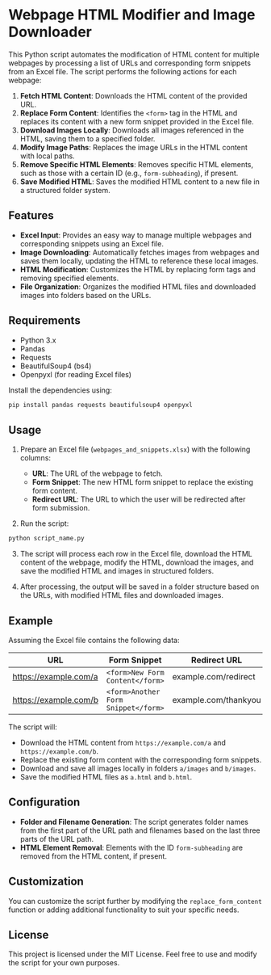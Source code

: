 # Webpage HTML Modifier and Image Downloader

This Python script automates the modification of HTML content for multiple webpages by processing a list of URLs and corresponding form snippets from an Excel file. The script performs the following actions for each webpage:

1. **Fetch HTML Content**: Downloads the HTML content of the provided URL.
2. **Replace Form Content**: Identifies the `<form>` tag in the HTML and replaces its content with a new form snippet provided in the Excel file.
3. **Download Images Locally**: Downloads all images referenced in the HTML, saving them to a specified folder.
4. **Modify Image Paths**: Replaces the image URLs in the HTML content with local paths.
5. **Remove Specific HTML Elements**: Removes specific HTML elements, such as those with a certain ID (e.g., `form-subheading`), if present.
6. **Save Modified HTML**: Saves the modified HTML content to a new file in a structured folder system.

## Features

- **Excel Input**: Provides an easy way to manage multiple webpages and corresponding snippets using an Excel file.
- **Image Downloading**: Automatically fetches images from webpages and saves them locally, updating the HTML to reference these local images.
- **HTML Modification**: Customizes the HTML by replacing form tags and removing specified elements.
- **File Organization**: Organizes the modified HTML files and downloaded images into folders based on the URLs.

## Requirements

- Python 3.x
- Pandas
- Requests
- BeautifulSoup4 (bs4)
- Openpyxl (for reading Excel files)

Install the dependencies using:

```bash
pip install pandas requests beautifulsoup4 openpyxl
```

## Usage

1. Prepare an Excel file (`webpages_and_snippets.xlsx`) with the following columns:
   - **URL**: The URL of the webpage to fetch.
   - **Form Snippet**: The new HTML form snippet to replace the existing form content.
   - **Redirect URL**: The URL to which the user will be redirected after form submission.

2. Run the script:

```bash
python script_name.py
```

3. The script will process each row in the Excel file, download the HTML content of the webpage, modify the HTML, download the images, and save the modified HTML and images in structured folders.

4. After processing, the output will be saved in a folder structure based on the URLs, with modified HTML files and downloaded images.

## Example

Assuming the Excel file contains the following data:

| URL                   | Form Snippet                          | Redirect URL          |
|-----------------------|---------------------------------------|-----------------------|
| https://example.com/a  | `<form>New Form Content</form>`       | example.com/redirect  |
| https://example.com/b  | `<form>Another Form Snippet</form>`   | example.com/thankyou  |

The script will:

- Download the HTML content from `https://example.com/a` and `https://example.com/b`.
- Replace the existing form content with the corresponding form snippets.
- Download and save all images locally in folders `a/images` and `b/images`.
- Save the modified HTML files as `a.html` and `b.html`.

## Configuration

- **Folder and Filename Generation**: The script generates folder names from the first part of the URL path and filenames based on the last three parts of the URL path.
- **HTML Element Removal**: Elements with the ID `form-subheading` are removed from the HTML content, if present.

## Customization

You can customize the script further by modifying the `replace_form_content` function or adding additional functionality to suit your specific needs.

## License

This project is licensed under the MIT License. Feel free to use and modify the script for your own purposes.

